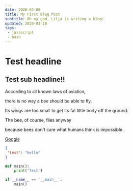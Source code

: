 ```yaml
---
date: 2020-03-09
title: My First Blog Post
subtitle: Oh my god, Lilja is writing a blog!
updated: 2020-03-10
tags:
 - javascript
 - bash
---
```


# Test headline

## Test sub headline!!

According to all known laws
of aviation,

  
there is no way a bee
should be able to fly.

  
Its wings are too small to get
its fat little body off the ground.

  
The bee, of course, flies anyway

  
because bees don't care
what humans think is impossible.

[Google](https://google.com)

```json
{
 "test": "hello"
}
```

```python
def main():
    print('Test')

if __name__ == '__main__':
    main()
```
